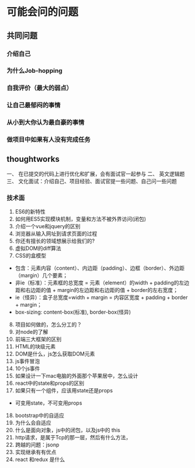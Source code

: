 # 可能会问的问题

## 共同问题

### 介绍自己

### 为什么Job-hopping

### 自我评价（最大的弱点）

### 让自己最郁闷的事情

### 从小到大你认为最自豪的事情

### 做项目中如果有人没有完成任务

## thoughtworks
一、 在已提交的代码上进行优化和扩展，会有面试官一起参与
二、 英文逻辑题
三、 文化面试：介绍自己、项目经验、面试官提一些问题、自己问一些问题

### 技术面
1. ES6的新特性 
2. 如何用ES5实现模块机制，变量和方法不被外界访问(闭包) 
3. 介绍一个vue和jquery的区别 
4. 浏览器从输入网址到请求页面的过程 
5. 你还有擅长的领域想展示给我们的? 
6. 虚拟DOM的diff算法 
7. CSS的盒模型 
- 包含：元素内容（content）、内边距（padding）、边框（border）、外边距（margin）几个要素；
- 非ie（标准）：元素框的总宽度 = 元素（element）的width + padding的左边距和右边距的值 + margin的左边距和右边距的值 + border的左右宽度；
- ie（怪异）：盒子总宽度=width + margin = 内容区宽度 + padding + border + margin；
- box-sizing: content-box(标准), border-box(怪异)
8. 项目如何做的，怎么分工的？ 
9. 对node的了解 
10. 前端三大框架的区别 
11. HTML的块级元素 
12. DOM是什么，js怎么获取DOM元素 
13. js事件冒泡 
14. 10个js事件 
15. 如果设计一下mac电脑的外面那个苹果居中，怎么设计 
16. react中的state和props的区别 
17. 如果只有一个组件，应该用state还是props 
- 可变用state，不可变用props
18. bootstrap中的自适应 
19. 为什么会自适应 
20. 什么是面向对象，js中的闭包，以及js中的 this 
21. http请求，是属于Tcp的那一层，然后有什么方法，
22. 跨越的问题：jsonp
23. 实现继承有有优点
24. react 和redux 是什么
